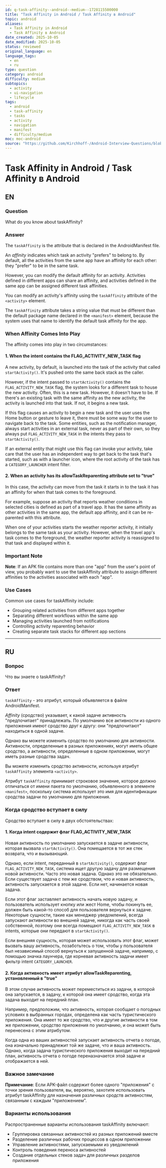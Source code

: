 ```yaml
---
id: q-task-affinity--android--medium--1728115500000
title: "Task Affinity in Android / Task Affinity в Android"
topic: android
aliases:
  - Task Affinity in Android
  - Task Affinity в Android
date_created: 2025-10-05
date_modified: 2025-10-05
status: reviewed
original_language: en
language_tags:
  - en
  - ru
type: question
category: android
difficulty: medium
subtopics:
  - activity
  - ui-navigation
  - lifecycle
tags:
  - android
  - task-affinity
  - tasks
  - activity
  - navigation
  - manifest
  - difficulty/medium
moc: moc-android
source: "https://github.com/Kirchhoff-/Android-Interview-Questions/blob/master/Android/What%20do%20you%20know%20about%20taskAffinity.md"
---
```


# Task Affinity in Android / Task Affinity в Android

## EN

### Question

What do you know about taskAffinity?

### Answer

The `taskAffinity` is the attribute that is declared in the AndroidManifest file.

An *affinity* indicates which task an activity "prefers" to belong to. By default, all the activities from the same app have an affinity for each other: they "prefer" to be in the same task.

However, you can modify the default affinity for an activity. Activities defined in different apps can share an affinity, and activities defined in the same app can be assigned different task affinities.

You can modify an activity's affinity using the `taskAffinity` attribute of the `<activity>` element.

The `taskAffinity` attribute takes a string value that must be different than the default package name declared in the `<manifest>` element, because the system uses that name to identify the default task affinity for the app.

### When Affinity Comes Into Play

The affinity comes into play in two circumstances:

#### 1. When the intent contains the FLAG_ACTIVITY_NEW_TASK flag

A new activity, by default, is launched into the task of the activity that called `startActivity()`. It's pushed onto the same back stack as the caller.

However, if the intent passed to `startActivity()` contains the `FLAG_ACTIVITY_NEW_TASK` flag, the system looks for a different task to house the new activity. Often, this is a new task. However, it doesn't have to be. If there's an existing task with the same affinity as the new activity, the activity is launched into that task. If not, it begins a new task.

If this flag causes an activity to begin a new task and the user uses the Home button or gesture to leave it, there must be some way for the user to navigate back to the task. Some entities, such as the notification manager, always start activities in an external task, never as part of their own, so they always put `FLAG_ACTIVITY_NEW_TASK` in the intents they pass to `startActivity()`.

If an external entity that might use this flag can invoke your activity, take care that the user has an independent way to get back to the task that's started, such as with a launcher icon, where the root activity of the task has a `CATEGORY_LAUNCHER` intent filter.

#### 2. When an activity has its allowTaskReparenting attribute set to "true"

In this case, the activity can move from the task it starts in to the task it has an affinity for when that task comes to the foreground.

For example, suppose an activity that reports weather conditions in selected cities is defined as part of a travel app. It has the same affinity as other activities in the same app, the default app affinity, and it can be re-parented with this attribute.

When one of your activities starts the weather reporter activity, it initially belongs to the same task as your activity. However, when the travel app's task comes to the foreground, the weather reporter activity is reassigned to that task and displayed within it.

### Important Note

**Note**: If an APK file contains more than one "app" from the user's point of view, you probably want to use the taskAffinity attribute to assign different affinities to the activities associated with each "app".

### Use Cases

Common use cases for taskAffinity include:

- Grouping related activities from different apps together
- Separating different workflows within the same app
- Managing activities launched from notifications
- Controlling activity reparenting behavior
- Creating separate task stacks for different app sections

---

## RU

### Вопрос

Что вы знаете о taskAffinity?

### Ответ

`taskAffinity` - это атрибут, который объявляется в файле AndroidManifest.

*Affinity* (сродство) указывает, к какой задаче активность "предпочитает" принадлежать. По умолчанию все активности из одного приложения имеют сродство друг к другу: они "предпочитают" находиться в одной задаче.

Однако вы можете изменить сродство по умолчанию для активности. Активности, определенные в разных приложениях, могут иметь общее сродство, а активности, определенные в одном приложении, могут иметь разные сродства задач.

Вы можете изменить сродство активности, используя атрибут `taskAffinity` элемента `<activity>`.

Атрибут `taskAffinity` принимает строковое значение, которое должно отличаться от имени пакета по умолчанию, объявленного в элементе `<manifest>`, поскольку система использует это имя для идентификации сродства задачи по умолчанию для приложения.

### Когда сродство вступает в силу

Сродство вступает в силу в двух обстоятельствах:

#### 1. Когда intent содержит флаг FLAG_ACTIVITY_NEW_TASK

Новая активность по умолчанию запускается в задаче активности, которая вызвала `startActivity()`. Она помещается в тот же стек возврата, что и вызывающий.

Однако, если intent, переданный в `startActivity()`, содержит флаг `FLAG_ACTIVITY_NEW_TASK`, система ищет другую задачу для размещения новой активности. Часто это новая задача. Однако это не обязательно. Если существует задача с тем же сродством, что и новая активность, активность запускается в этой задаче. Если нет, начинается новая задача.

Если этот флаг заставляет активность начать новую задачу, и пользователь использует кнопку или жест Home, чтобы покинуть ее, должен быть какой-то способ для пользователя вернуться к задаче. Некоторые сущности, такие как менеджер уведомлений, всегда запускают активности во внешней задаче, никогда как часть своей собственной, поэтому они всегда помещают `FLAG_ACTIVITY_NEW_TASK` в intents, которые они передают в `startActivity()`.

Если внешняя сущность, которая может использовать этот флаг, может вызвать вашу активность, позаботьтесь о том, чтобы у пользователя был независимый способ вернуться к запущенной задаче, например, с помощью значка лаунчера, где корневая активность задачи имеет фильтр intent `CATEGORY_LAUNCHER`.

#### 2. Когда активность имеет атрибут allowTaskReparenting, установленный в "true"

В этом случае активность может переместиться из задачи, в которой она запускается, в задачу, к которой она имеет сродство, когда эта задача выходит на передний план.

Например, предположим, что активность, которая сообщает о погодных условиях в выбранных городах, определена как часть туристического приложения. Она имеет то же сродство, что и другие активности в том же приложении, сродство приложения по умолчанию, и она может быть перенесена с этим атрибутом.

Когда одна из ваших активностей запускает активность отчета о погоде, она изначально принадлежит той же задаче, что и ваша активность. Однако, когда задача туристического приложения выходит на передний план, активность отчета о погоде переназначается этой задаче и отображается в ней.

### Важное замечание

**Примечание**: Если APK-файл содержит более одного "приложения" с точки зрения пользователя, вы, вероятно, захотите использовать атрибут taskAffinity для назначения различных сродств активностям, связанным с каждым "приложением".

### Варианты использования

Распространенные варианты использования taskAffinity включают:

- Группировка связанных активностей из разных приложений вместе
- Разделение различных рабочих процессов в одном приложении
- Управление активностями, запускаемыми из уведомлений
- Контроль поведения переноса активностей
- Создание отдельных стеков задач для различных разделов приложения
